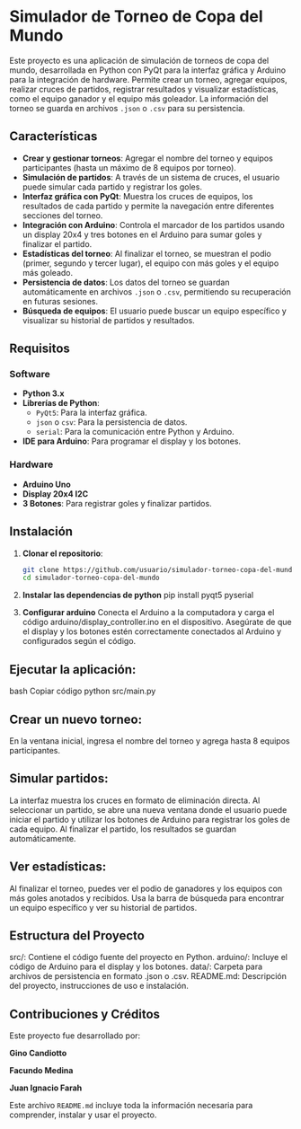 # Simulador de Torneo de Copa del Mundo

Este proyecto es una aplicación de simulación de torneos de copa del mundo, desarrollada en Python con PyQt para la interfaz gráfica y Arduino para la integración de hardware. Permite crear un torneo, agregar equipos, realizar cruces de partidos, registrar resultados y visualizar estadísticas, como el equipo ganador y el equipo más goleador. La información del torneo se guarda en archivos `.json` o `.csv` para su persistencia.

## Características

- **Crear y gestionar torneos**: Agregar el nombre del torneo y equipos participantes (hasta un máximo de 8 equipos por torneo).
- **Simulación de partidos**: A través de un sistema de cruces, el usuario puede simular cada partido y registrar los goles.
- **Interfaz gráfica con PyQt**: Muestra los cruces de equipos, los resultados de cada partido y permite la navegación entre diferentes secciones del torneo.
- **Integración con Arduino**: Controla el marcador de los partidos usando un display 20x4 y tres botones en el Arduino para sumar goles y finalizar el partido.
- **Estadísticas del torneo**: Al finalizar el torneo, se muestran el podio (primer, segundo y tercer lugar), el equipo con más goles y el equipo más goleado.
- **Persistencia de datos**: Los datos del torneo se guardan automáticamente en archivos `.json` o `.csv`, permitiendo su recuperación en futuras sesiones.
- **Búsqueda de equipos**: El usuario puede buscar un equipo específico y visualizar su historial de partidos y resultados.

## Requisitos

### Software
- **Python 3.x**
- **Librerías de Python**:
  - `PyQt5`: Para la interfaz gráfica.
  - `json` o `csv`: Para la persistencia de datos.
  - `serial`: Para la comunicación entre Python y Arduino.
- **IDE para Arduino**: Para programar el display y los botones.

### Hardware
- **Arduino Uno**
- **Display 20x4 I2C**
- **3 Botones**: Para registrar goles y finalizar partidos.

## Instalación

1. **Clonar el repositorio**:
   ```bash
   git clone https://github.com/usuario/simulador-torneo-copa-del-mundo.git
   cd simulador-torneo-copa-del-mundo

2. **Instalar las dependencias de python**
   pip install pyqt5 pyserial

3. **Configurar arduino**
     Conecta el Arduino a la computadora y carga el código arduino/display_controller.ino en el dispositivo.
     Asegúrate de que el display y los botones estén correctamente conectados al Arduino y configurados según el código.

## **Ejecutar la aplicación:**

bash
Copiar código
python src/main.py
## **Crear un nuevo torneo:**

En la ventana inicial, ingresa el nombre del torneo y agrega hasta 8 equipos participantes.
## **Simular partidos:**

La interfaz muestra los cruces en formato de eliminación directa.
Al seleccionar un partido, se abre una nueva ventana donde el usuario puede iniciar el partido y utilizar los botones de Arduino para registrar los goles de cada equipo.
Al finalizar el partido, los resultados se guardan automáticamente.
## **Ver estadísticas:**

Al finalizar el torneo, puedes ver el podio de ganadores y los equipos con más goles anotados y recibidos.
Usa la barra de búsqueda para encontrar un equipo específico y ver su historial de partidos.

## **Estructura del Proyecto**
  src/: Contiene el código fuente del proyecto en Python.
  arduino/: Incluye el código de Arduino para el display y los botones.
  data/: Carpeta para archivos de persistencia en formato .json o .csv.
  README.md: Descripción del proyecto, instrucciones de uso e instalación.

## **Contribuciones y Créditos**
Este proyecto fue desarrollado por:

**Gino Candiotto**

**Facundo Medina**

**Juan Ignacio Farah**


Este archivo `README.md` incluye toda la información necesaria para comprender, instalar y usar el proyecto.
